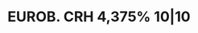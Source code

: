 ---
layout: asset
title: EUROB. CRH 4,375% 10|10                                     
isin: FR0010526996
---